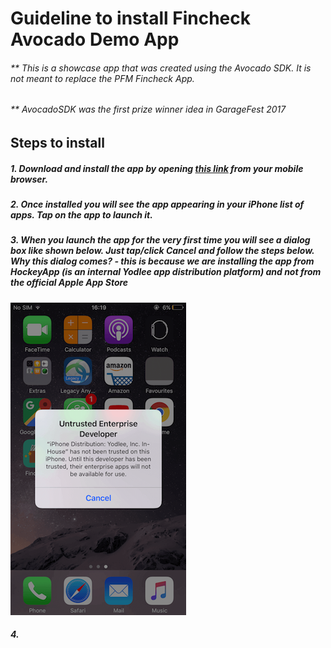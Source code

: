 
# Guideline to install Fincheck Avocado Demo App
###### ** This is a showcase app that was created using the Avocado SDK. It is not meant to replace the PFM Fincheck App.
###### ** AvocadoSDK was the first prize winner idea in GarageFest 2017

## Steps to install
##### 1. Download and install the app by opening [this link](https://rink.hockeyapp.net/apps/ab6dbf48a62346328a2faa76fab0bff7) from your mobile browser.

##### 2. Once installed you will see the app appearing in your iPhone list of apps. Tap on the app to launch it.

##### 3. When you launch the app for the very first time you will see a dialog box like shown below. Just tap/click Cancel and follow the steps below. *Why this dialog comes? - this is because we are installing the app from HockeyApp (is an internal Yodlee app distribution platform) and not from the official Apple App Store*

![alt tag](garagefest2017/avocadosdk/installingiosapp/IMG_0595.PNG)

##### 4. 


